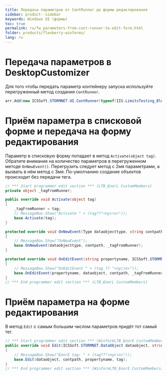 ```yaml
---
title: Передача параметров от ContRunner до формы редактирования
sidebar: product--sidebar
keywords: Windows UI (формы)
toc: true
permalink: ru/fw_parameters-from-cont-runner-to-edit-form.html
folder: products/flexberry-winforms/
lang: ru
---
```


# Передача параметров в DesktopCustomizer
Для того чтобы передать параметр контейнеру запуска используйте перегруженный метод создания `ContRunner`.
```cs
arr.Add(new ICSSoft.STORMNET.UI.ContRunner(typeof(IIS.LimitsTesting_Blog.LTB_БлогL), "MyTag1FromContRunner", "LimitsTesting_Blog", "Блог", ""));
```
# Приём параметра в списковой форме и передача на форму редактирования
Параметр в списковую форму попадает в метод `Activate(object tag)`. 
Обратите внимание на количество параметров в перегруженном методе `OnNewEvent()`. Перегрузить следует метод с 2мя параметрами, а вызвать в нём метод с 3мя. По-умолчанию создание объектов происходит без передачи тега.
```cs
// *** Start programmer edit section *** (LTB_БлогL CustomMembers)
private object _tagFromRunner;

public override void Activate(object tag)
{
    _tagFromRunner = tag;
    // MessageBox.Show("Activate " + (tag??"<пусто>"));
    base.Activate(tag);
}

protected override void OnNewEvent(Type dataobjecttype, string contpath)
{
    // MessageBox.Show("OnNewEvent");
    base.OnNewEvent(dataobjecttype, contpath, _tagFromRunner);
}

protected override void OnEditEvent(string propertyname, ICSSoft.STORMNET.DataObject dataobject, string contpath, object tag)
{
    // MessageBox.Show("OnEditEvent " + (tag ?? "<пусто>"));
    base.OnEditEvent(propertyname, dataobject, contpath, _tagFromRunner);
}
// *** End programmer edit section *** (LTB_БлогL CustomMembers)
```

# Приём параметра на форме редактирования
В метод `Edit` с самым большим числом параметров придёт тот самый тег.
```cs
// *** Start programmer edit section *** (WinformLTB_БлогE CustomMembers)
public override void Edit(ICSSoft.STORMNET.DataObject dataobject, string contpath, string propertyname, object tag)
{
    // MessageBox.Show("БлогE tag: " + (tag??"<пусто>"));
    base.Edit(dataobject, contpath, propertyname, tag);
}
// *** End programmer edit section *** (WinformLTB_БлогE CustomMembers)
```



